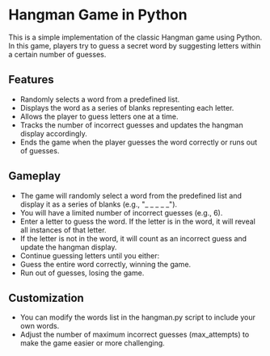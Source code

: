 # Hangman Game in Python

This is a simple implementation of the classic Hangman game using Python. In this game, players try to guess a secret word by suggesting letters within a certain number of guesses.

## Features

- Randomly selects a word from a predefined list.
- Displays the word as a series of blanks representing each letter.
- Allows the player to guess letters one at a time.
- Tracks the number of incorrect guesses and updates the hangman display accordingly.
- Ends the game when the player guesses the word correctly or runs out of guesses.

## Gameplay
- The game will randomly select a word from the predefined list and display it as a series of blanks (e.g., "_ _ _ _ _").
- You will have a limited number of incorrect guesses (e.g., 6).
- Enter a letter to guess the word. If the letter is in the word, it will reveal all instances of that letter.
- If the letter is not in the word, it will count as an incorrect guess and update the hangman display.
- Continue guessing letters until you either:
- Guess the entire word correctly, winning the game.
- Run out of guesses, losing the game.

## Customization
- You can modify the words list in the hangman.py script to include your own words.
- Adjust the number of maximum incorrect guesses (max_attempts) to make the game easier or more challenging.
